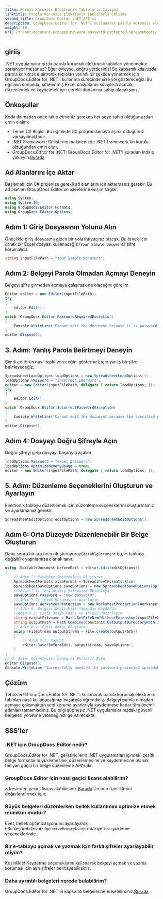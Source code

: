 ```yaml
---
title: Parola Korumalı Elektronik Tablolarla Çalışma
linktitle: Parola Korumalı Elektronik Tablolarla Çalışma
second_title: GroupDocs.Editor .NET API'si
description: GroupDocs.Editor for .NET'i kullanarak parola korumalı elektronik tabloları nasıl kullanacağınızı öğrenin. Bu ayrıntılı kılavuz, güvenli Excel dosyalarını kaydetmeye başlama konusunda size yol gösterir.
weight: 18
url: /tr/net/document-processing/work-password-protected-spreadsheets/
---
```

## giriiş
.NET uygulamalarınızda parola korumalı elektronik tabloları yönetmekte zorlanıyor musunuz? Eğer öyleyse, doğru yerdesiniz! Bu kapsamlı kılavuzda, parola korumalı elektronik tabloları verimli bir şekilde yönetmek için GroupDocs.Editor for .NET'i kullanma sürecinde size yol göstereceğiz. Bu eğitimin sonunda, şifrelenmiş Excel dosyalarını kolaylıkla açmak, düzenlemek ve kaydetmek için gerekli donanıma sahip olacaksınız.
## Önkoşullar
Koda dalmadan önce takip etmeniz gereken her şeye sahip olduğunuzdan emin olalım:
- Temel C# Bilgisi: Bu eğitimde C# programlamaya aşina olduğunuz varsayılmaktadır.
- .NET Framework: Geliştirme makinenizde .NET framework'ün kurulu olduğundan emin olun.
-  GroupDocs.Editor for .NET: GroupDocs.Editor for .NET'i şuradan indirip yükleyin:[Burada](https://releases.groupdocs.com/editor/net/).
## Ad Alanlarını İçe Aktar
Başlamak için C# projenize gerekli ad alanlarını içe aktarmanız gerekir. Bu ad alanları GroupDocs.Editor'un işlevlerine erişim sağlar.
```csharp
using System;
using System.IO;
using GroupDocs.Editor.Formats;
using GroupDocs.Editor.Options;
```
## Adım 1: Giriş Dosyasının Yolunu Alın
Öncelikle giriş dosyasına giden bir yola ihtiyacınız olacak. Bu örnek için örnek bir Excel dosyası kullanacağız (`Your Sample Document`) şifre korumalıdır.
```csharp
string inputFilePath = "Your Sample Document";
```
## Adım 2: Belgeyi Parola Olmadan Açmayı Deneyin
Belgeyi şifre girmeden açmaya çalışırsak ne olacağını görelim.
```csharp
Editor editor = new Editor(inputFilePath);
try
{
    editor.Edit();
}
catch (GroupDocs.Editor.PasswordRequiredException)
{
    Console.WriteLine("Cannot edit the document because it is password-protected. A password is required.");
}
editor.Dispose();
```
## 3. Adım: Yanlış Parola Belirtmeyi Deneyin
Şimdi editörün nasıl tepki vereceğini göstermek için yanlış bir şifre belirleyeceğiz.
```csharp
SpreadsheetLoadOptions loadOptions = new SpreadsheetLoadOptions();
loadOptions.Password = "incorrect_password";
editor = new Editor(inputFilePath, delegate { return loadOptions; });
try
{
    editor.Edit();
}
catch (GroupDocs.Editor.IncorrectPasswordException)
{
    Console.WriteLine("Cannot edit the document because the specified password is incorrect.");
}
editor.Dispose();
```
## Adım 4: Dosyayı Doğru Şifreyle Açın
Doğru şifreyi girip dosyayı başarıyla açalım.
```csharp
loadOptions.Password = "excel_password";
loadOptions.OptimizeMemoryUsage = true;
editor = new Editor(inputFilePath, delegate { return loadOptions; });
```
## 5. Adım: Düzenleme Seçeneklerini Oluşturun ve Ayarlayın
Elektronik tabloyu düzenlemek için düzenleme seçeneklerini oluşturmamız ve ayarlamamız gerekir.
```csharp
SpreadsheetEditOptions editOptions = new SpreadsheetEditOptions();
```
## Adım 6: Orta Düzeyde Düzenlenebilir Bir Belge Oluşturun
 Daha sonra bir ara ürün oluşturuyoruz`EditableDocument` bu, e-tabloda değişiklik yapmamıza olanak tanır.
```csharp
using (EditableDocument beforeEdit = editor.Edit(editOptions))
{
    // Adım 7: Kaydetme Seçenekleri Oluşturun
    SpreadsheetFormats xlsmFormat = SpreadsheetFormats.Xlsm;
    SpreadsheetSaveOptions saveOptions = new SpreadsheetSaveOptions(SpreadsheetFormats.Xlsm);
    // Adım 7.1: Yeni Açılış Şifresini Belirleyin
    saveOptions.Password = "new password";
    // Adım 7.2: Yazma Korumasını Ayarlayın
    saveOptions.WorksheetProtection = new WorksheetProtection(WorksheetProtectionType.All, "write password");
    // Adım 8: Belgeyi Değişiklik Yapmadan Kaydedin
    //Adım 8.1: Çıktı Dosya Adını ve Yolunu Hazırlayın
    string outputFilename = Path.GetFileNameWithoutExtension(inputFilePath) + "." + xlsmFormat.Extension;
    string outputPath = Path.Combine(Constants.GetOutputDirectoryPath(inputFilePath), outputFilename);
    // Adım 8.2: Çıktı Akışı Oluşturun
    using (FileStream outputStream = File.Create(outputPath))
    {
        // Adım 8.3: Kaydet
        editor.Save(beforeEdit, outputStream, saveOptions);
    }
}
// 9. Adım: Düzenleyici Örneğini Bertaraf Edin
editor.Dispose();
Console.WriteLine("Successfully handled the password-protected spreadsheet. Editor instance has been disposed: {0}", editor.IsDisposed ? "Yes" : "No");
```
## Çözüm
Tebrikler! GroupDocs.Editor for .NET'i kullanarak parola korumalı elektronik tabloları nasıl kullanacağınızı başarıyla öğrendiniz. Belgeyi parola olmadan açmaya çalışmaktan yeni koruma ayarlarıyla kaydetmeye kadar tüm önemli adımları tamamladınız. Bu bilgi şüphesiz .NET uygulamalarınızdaki güvenli belgeleri yönetme yeteneğinizi geliştirecektir.
## SSS'ler
### .NET için GroupDocs.Editor nedir?
GroupDocs.Editor for .NET, geliştiricilerin .NET uygulamaları içindeki çeşitli belge formatlarını yüklemesine, düzenlemesine ve kaydetmesine olanak tanıyan güçlü bir belge düzenleme API'sidir.
### GroupDocs.Editor için nasıl geçici lisans alabilirim?
 adresinden geçici lisans alabilirsiniz.[Burada](https://purchase.groupdocs.com/temporary-license/) Ürünün özelliklerini değerlendirmek için.
### Büyük belgeleri düzenlerken bellek kullanımını optimize etmek mümkün müdür?
 Evet, bellek optimizasyonunu ayarlayarak etkinleştirebilirsiniz.`OptimizeMemoryUsage` mülkiyet`true`yükleme seçeneklerinde.
### Bir e-tabloyu açmak ve yazmak için farklı şifreler ayarlayabilir miyim?
Kesinlikle! Kaydetme seçeneklerini kullanarak belgeyi açmak ve yazma koruması için ayrı şifreler belirleyebilirsiniz.
### Daha ayrıntılı belgeleri nerede bulabilirim?
 GroupDocs.Editor for .NET'in kapsamlı belgelerine erişebilirsiniz.[Burada](https://tutorials.groupdocs.com/editor/net/).
